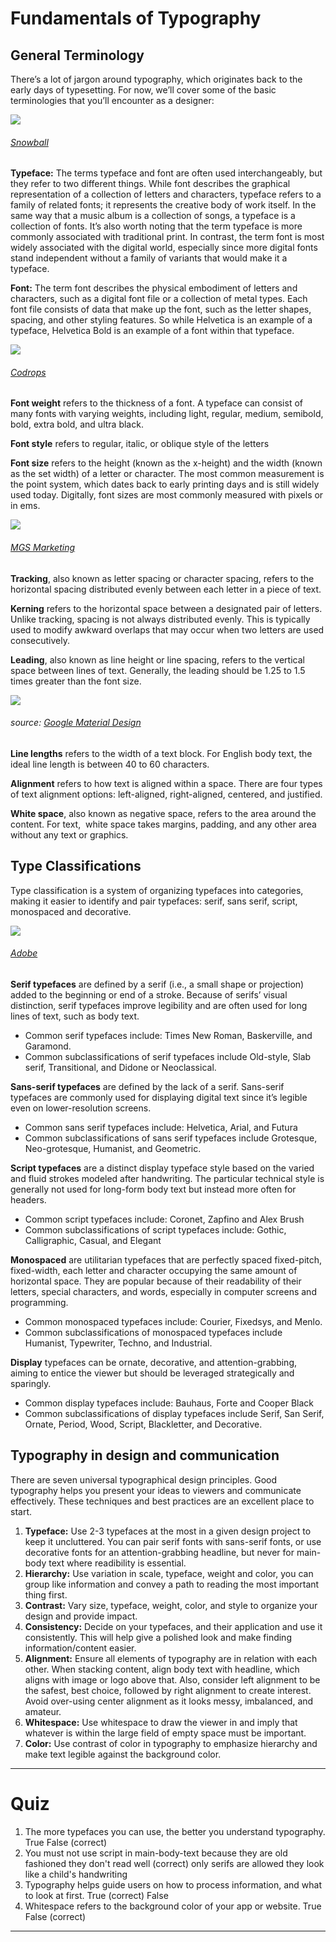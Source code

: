 # Fundamentals of Typography

## General Terminology

There’s a lot of jargon around typography, which originates back to the early days of typesetting. For now, we’ll cover some of the basic terminologies that you’ll encounter as a designer:


![](https://prodesigncurriculum.s3.us-east-2.amazonaws.com/roboto.png)
###### [Snowball](https://snowball.digital/blog/what-is-the-difference-between-a-font-and-a-typeface)


**Typeface:** The terms typeface and font are often used interchangeably, but they refer to two different things. While font describes the graphical representation of a collection of letters and characters, typeface refers to a family of related fonts; it represents the creative body of work itself. In the same way that a music album is a collection of songs, a typeface is a collection of fonts. It’s also worth noting that the term typeface is more commonly associated with traditional print. In contrast, the term font is most widely associated with the digital world, especially since more digital fonts stand independent without a family of variants that would make it a typeface. 

**Font:** The term font describes the physical embodiment of letters and characters, such as a digital font file or a collection of metal types. Each font file consists of data that make up the font, such as the letter shapes, spacing, and other styling features. So while Helvetica is an example of a typeface, Helvetica Bold is an example of a font within that typeface.

![](https://prodesigncurriculum.s3.us-east-2.amazonaws.com/font-weight.jpeg)
###### [Codrops](https://tympanus.net/codrops/css_reference/font-weight/)

**Font weight** refers to the thickness of a font. A typeface can consist of many fonts with varying weights, including light, regular, medium, semibold, bold, extra bold, and ultra black.

**Font style** refers to regular, italic, or oblique style of the letters

**Font size** refers to the height (known as the x-height) and the width (known as the set width) of a letter or character. The most common measurement is the point system, which dates back to early printing days and is still widely used today. Digitally, font sizes are most commonly measured with pixels or in ems.

![](https://prodesigncurriculum.s3.us-east-2.amazonaws.com/kerning-tracking-leading.png)
###### [MGS Marketing](https://mgsmarketing.ca/formatting/)

**Tracking**, also known as letter spacing or character spacing, refers to the horizontal spacing distributed evenly between each letter in a piece of text.

**Kerning** refers to the horizontal space between a designated pair of letters. Unlike tracking, spacing is not always distributed evenly. This is typically used to modify awkward overlaps that may occur when two letters are used consecutively.

**Leading**, also known as line height or line spacing, refers to the vertical space between lines of text. Generally, the leading should be 1.25 to 1.5 times greater than the font size.


![](https://prodesigncurriculum.s3.us-east-2.amazonaws.com/line-length.png)
###### source: [Google Material Design](https://material.io/design/typography/understanding-typography.html#readability)


**Line lengths** refers to the width of a text block. For English body text, the ideal line length is between 40 to 60 characters. 

**Alignment** refers to how text is aligned within a space. There are four types of text alignment options: left-aligned, right-aligned, centered, and justified.

**White space**, also known as negative space, refers to the area around the content. For text,  white space takes margins, padding, and any other area without any text or graphics.

## Type Classifications 
Type classification is a system of organizing typefaces into categories, making it easier to identify and pair typefaces: serif, sans serif, script, monospaced and decorative.

![](https://prodesigncurriculum.s3.us-east-2.amazonaws.com/serifs.jpg)
###### [Adobe](https://www.adobe.com/be_en/creativecloud/design/discover/serif-vs-sans-serif.html)

**Serif typefaces** are defined by a serif (i.e., a small shape or projection) added to the beginning or end of a stroke. Because of serifs’ visual distinction, serif typefaces improve legibility and are often used for long lines of text, such as body text.
-   Common serif typefaces include: Times New Roman, Baskerville, and Garamond.
-   Common subclassifications of serif typefaces include Old-style, Slab serif, Transitional, and Didone or Neoclassical.

**Sans-serif typefaces** are defined by the lack of a serif. Sans-serif typefaces are commonly used for displaying digital text since it’s legible even on lower-resolution screens.
-   Common sans serif typefaces include: Helvetica, Arial, and Futura
-   Common subclassifications of sans serif typefaces include Grotesque, Neo-grotesque, Humanist, and Geometric.

**Script typefaces** are a distinct display typeface style based on the varied and fluid strokes modeled after handwriting. The particular technical style is generally not used for long-form body text but instead more often for headers.
-   Common script typefaces include: Coronet, Zapfino and Alex Brush
-   Common subclassifications of script typefaces include: Gothic, Calligraphic, Casual, and Elegant

**Monospaced** are utilitarian typefaces that are perfectly spaced fixed-pitch, fixed-width, each letter and character occupying the same amount of horizontal space. They are popular because of their readability of their letters, special characters, and words, especially in computer screens and programming.
-   Common monospaced typefaces include: Courier, Fixedsys, and Menlo.
-   Common subclassifications of monospaced typefaces include Humanist, Typewriter, Techno, and Industrial.

**Display** typefaces can be ornate, decorative, and attention-grabbing, aiming to entice the viewer but should be leveraged strategically and sparingly.
-   Common display typefaces include: Bauhaus, Forte and Cooper Black
-   Common subclassifications of display typefaces include Serif, San Serif, Ornate, Period, Wood, Script, Blackletter, and Decorative.
## Typography in design and communication
There are seven universal typographical design principles. Good typography helps you present your ideas to viewers and communicate effectively. These techniques and best practices are an excellent place to start.
1. **Typeface:** Use 2-3 typefaces at the most in a given design project to keep it uncluttered. You can pair serif fonts with sans-serif fonts, or use decorative fonts for an attention-grabbing headline, but never for main-body text where readibility is essential.
2. **Hierarchy:** Use variation in scale, typeface, weight and color, you can group like information and convey a path to reading the most important thing first.
3. **Contrast:** Vary size, typeface, weight, color, and style to organize your design and provide impact. 
4. **Consistency:** Decide on your typefaces, and their application and use it consistently. This will help give a polished look and make finding information/content easier.
5. **Alignment:** Ensure all elements of typography are in relation with each other. When stacking content, align body text with headline, which aligns with image or logo above that. Also, consider left alignment to be the safest, best choice, followed by right alignment to create interest. Avoid over-using center alignment as it looks messy, imbalanced, and amateur. 
6. **Whitespace:** Use whitespace to draw the viewer in and imply that whatever is within the large field of empty space must be important.
7. **Color:** Use contrast of color in typography to emphasize hierarchy and make text legible against the background color.

___

# Quiz
1. The more typefaces you can use, the better you understand typography.
	True
	False (correct)
2. You must not use script in main-body-text because
	they are old fashioned
	they don't read well (correct)
	only serifs are allowed
	they look like a child's handwriting
3. Typography helps guide users on how to process information, and what to look at first.
	True (correct)
	False
4. Whitespace refers to the background color of your app or website.
	True
	False (correct)
	
___